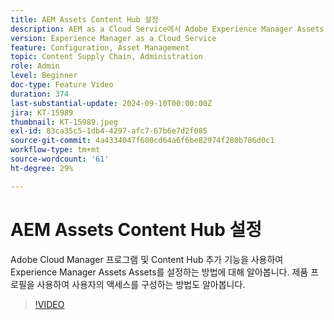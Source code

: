 ```yaml
---
title: AEM Assets Content Hub 설정
description: AEM as a Cloud Service에서 Adobe Experience Manager Assets Content Hub를 설정하는 방법을 알아봅니다.
version: Experience Manager as a Cloud Service
feature: Configuration, Asset Management
topic: Content Supply Chain, Administration
role: Admin
level: Beginner
doc-type: Feature Video
duration: 374
last-substantial-update: 2024-09-10T00:00:00Z
jira: KT-15989
thumbnail: KT-15989.jpeg
exl-id: 83ca35c5-1db4-4297-afc7-67b6e7d2f085
source-git-commit: 4a4334047f600cd64a6f6be82974f280b786d0c1
workflow-type: tm+mt
source-wordcount: '61'
ht-degree: 29%

---
```


# AEM Assets Content Hub 설정

Adobe Cloud Manager 프로그램 및 Content Hub 추가 기능을 사용하여 Experience Manager Assets Assets를 설정하는 방법에 대해 알아봅니다. 제품 프로필을 사용하여 사용자의 액세스를 구성하는 방법도 알아봅니다.

>[!VIDEO](https://video.tv.adobe.com/v/3472918/?learn=on)
